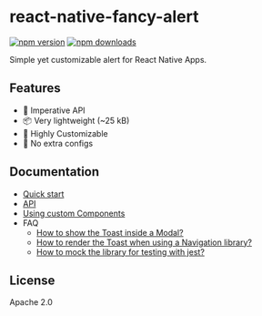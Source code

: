 # react-native-fancy-alert

[![npm version](https://img.shields.io/npm/v/react-native-fancy-alert)](https://www.npmjs.com/package/react-native-fancy-alert)
[![npm downloads](https://img.shields.io/npm/dw/react-native-fancy-alert)](https://www.npmjs.com/package/react-native-fancy-alert)

Simple yet customizable alert for React Native Apps.

## Features

- 🚀 Imperative API
- 📦 Very lightweight (~25 kB)
- 🎨 Highly Customizable
- 🔧 No extra configs

## Documentation


- [Quick start](./docs/quick-start.md)
- [API](./docs/api.md)
- [Using custom Components](./docs/custom-components.md)
- FAQ
  - [How to show the Toast inside a Modal?](./docs/modal-usage.md)
  - [How to render the Toast when using a Navigation library?](./docs/navigation-usage.md)
  - [How to mock the library for testing with jest?](./docs/jest-testing.md)

## License

Apache 2.0